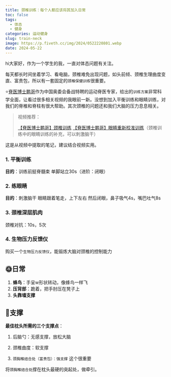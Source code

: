 ```yaml
---
title: 颈椎训练：每个人都应该将其加入日常
toc: false
tags:
  - 体态
  - 健身
categories: 运动健身
slug: train-neck
image: https://p.fiveth.cc/img/2024/0522220801.webp
date: 2024-05-22
---
```


hi大家好，作为一个学生的我，一直对体态问题有关注。

每天都长时间坐着学习、看电脑，颈椎难免出现问题，如头前倾、颈椎生理曲度变直、富贵包，所以有一套固定的`颈椎保健训练`很重要。

⭐[脊医博士鹏哥](https://space.bilibili.com/408907896)作为中国奥委会备战特聘的运动脊医专家，给出的`训练方案`非常科学全面，让看过很多相关视频的我眼前一新。没想到加入平衡训练和眼睛训练，对我们的脊椎和脊柱有很大帮助。其次颈椎的问题还和我们大脑的压力息息相关。

> 视频推荐：
>
> [【脊医博士鹏哥】颈椎训练](https://www.bilibili.com/video/BV141421B7G6/)
> [【脊医博士鹏哥】眼睛重新校准训练](https://www.bilibili.com/video/BV1wm411S7jQ/)（颈椎训练中的眼睛训练的补充，可以刺激脑干）


这是从视频中提取的笔记，建议结合视频实用。

### 1.  平衡训练
**目的**：训练前挺脊髓束
单脚站立30s（进阶：闭眼）

### 2. 练眼睛
**目的**：刺激脑干
眼睛跟着笔走，上下左右
然后闭眼，鼻子吸气4s，嘴巴吐气8s

### 3.  颈椎深层肌肉
颈椎对抗：10s，5次
### 4. 生物压力反馈仪
购买一个`生物压力反馈仪`，能锻炼大脑对颈椎的控制能力
## 🌞日常
1. **蜂鸟**：手呈w形状转动，像蜂鸟一样飞
2. **压背部**：跪着，把手肘压在凳子上
3. **头靠墙支撑**
## 🦴支撑
**最佳枕头所需的三个支撑点**：

1. 后脑勺：无感支撑，放松大脑

2. 颈椎曲度：软支撑

3. `颈胸椎结合处（富贵包）：强支撑` 这个很重要

将`颈胸椎结合处`撑在枕头最硬的突起处，做牵引。